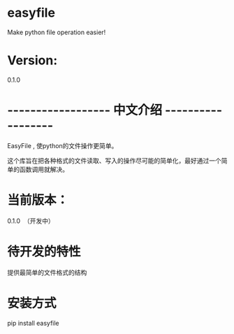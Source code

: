 # easyfile
Make python file operation easier!

# Version: 
0.1.0 


# ------------------ 中文介绍 ------------------
EasyFile , 使python的文件操作更简单。

这个库旨在把各种格式的文件读取、写入的操作尽可能的简单化，最好通过一个简单的函数调用就解决。

# 当前版本：
 0.1.0  （开发中）
# 待开发的特性
提供最简单的文件格式的结构
# 安装方式
pip install easyfile
